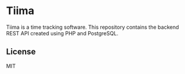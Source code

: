 # Tiima

Tiima is a time tracking software. This repository contains the backend REST
API created using PHP and PostgreSQL.

## License

MIT
